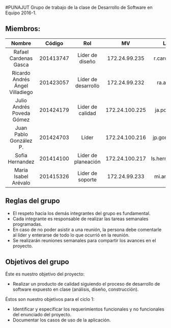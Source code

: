 #PUNAJUT
Grupo de trabajo de la clase de Desarrollo de Software en Equipo 2016-1.
## Miembros:
Nombre                | Código | Rol | MV | Login | 
:---------------------:|:--------:|:-------:|:------:|:------:|
Rafael Cardenas Gasca  |201413747|Líder de diseño|172.24.99.235|r.cardenas11|
Ricardo Andrés Ángel Villadiego  |201423057|Líder de desarrollo|172.24.99.232|ra.angel10| 
Julio Andrés Poveda Gómez  |201424179|Lider de calidad|172.24.100.225|ja.poveda10| 
Juan Pablo González P.  |201424703|Líder|172.24.100.216|jp.gonzalez14| 
Sofia Hernandez   |201414100|Lider de planeación|172.24.100.217	|ls.hernandez10| 
Maria Isabel Arévalo  |201415326|Lider de soporte|172.24.99.233|mi.arevalo10| 
 
## Reglas del grupo
* El respeto hacia los demás integrantes del grupo es fundamental.
* Cada integrante es responsable de realizar las tareas semanales programadas.
* En caso de no poder asistir a una reunión, la persona debe comentarle al líder y enterarse de todo lo que ocurrió en la reunión.
* Se realizarán reuniones semanales para compartir los avances en el proyecto.

## Objetivos del grupo
Éste es nuestro objetivo del proyecto:
* Realizar un producto de calidad siguiendo el proceso de desarrollo de software expuesto en clase (análisis, diseño, construcción).

Éstos son nuestro objetivos para el ciclo 1:
* Identificar y especificar los requerimientos funcionales y no funcionales del enunciado del proyecto.
* Documentar los casos de uso de la aplicación.
